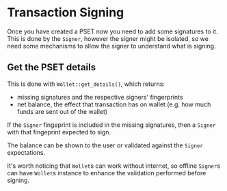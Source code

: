 # Transaction Signing
Once you have created a PSET now you need to add some signatures to it.
This is done by the `Signer`,
however the signer might be isolated,
so we need some mechanisms to allow the signer to understand what is signing.

## Get the PSET details
This is done with `Wollet::get_details()`, which returns:
* missing signatures and the respective signers' fingerprints
* net balance, the effect that transaction has on wallet (e.g. how much funds are sent out of the wallet)

If the `Signer` fingeprint is included in the missing signatures,
then a `Signer` with that fingeprint expected to sign.

The balance can be shown to the user or validated against the `Signer` expectations.

It's worth noticing that `Wollet`s can work without internet,
so offline `Signer`s can have `Wollet`s instance to enhance the validation performed before signing.
